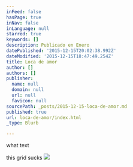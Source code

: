 ```yaml
---
inFeed: false
hasPage: true
inNav: false
inLanguage: null
starred: true
keywords: []
description: Publicado en Enero
datePublished: '2015-12-15T20:02:38.992Z'
dateModified: '2015-12-15T18:47:49.254Z'
title: Loca de amor
author: []
authors: []
publisher:
  name: null
  domain: null
  url: null
  favicon: null
sourcePath: _posts/2015-12-15-loca-de-amor.md
published: true
url: loca-de-amor/index.html
_type: Blurb

---
```

what text

this grid sucks
![](https://the-grid-user-content.s3-us-west-2.amazonaws.com/64a10aa0-7cd3-461e-95b0-75f22d3bb875.jpg)